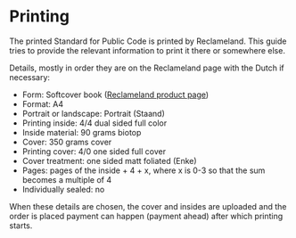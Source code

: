 # Printing

The printed Standard for Public Code is printed by Reclameland. This guide tries to provide the relevant information to print it there or somewhere else.

Details, mostly in order they are on the Reclameland page with the Dutch if necessary:

* Form: Softcover book ([Reclameland product page](https://www.reclameland.nl/drukken/softcover-boeken))
* Format: A4
* Portrait or landscape: Portrait (Staand)
* Printing inside: 4/4 dual sided full color
* Inside material: 90 grams biotop
* Cover: 350 grams cover
* Printing cover: 4/0 one sided full cover
* Cover treatment: one sided matt foliated (Enke)
* Pages: pages of the inside + 4 + x, where x is 0-3 so that the sum becomes a multiple of 4
* Individually sealed: no

When these details are chosen, the cover and insides are uploaded and the order is placed payment can happen (payment ahead) after which printing starts.
